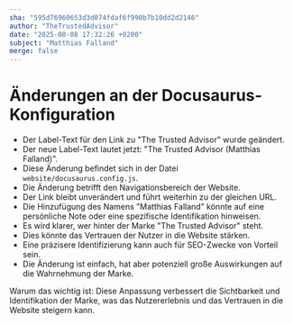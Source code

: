 ```yaml
---
sha: "595d76960653d3d074fdaf6f990b7b10dd2d2146"
author: "TheTrustedAdvisor"
date: "2025-08-08 17:32:26 +0200"
subject: "Matthias Falland"
merge: false
---
```


# Änderungen an der Docusaurus-Konfiguration

- Der Label-Text für den Link zu "The Trusted Advisor" wurde geändert.
- Der neue Label-Text lautet jetzt: "The Trusted Advisor (Matthias Falland)".
- Diese Änderung befindet sich in der Datei `website/docusaurus.config.js`.
- Die Änderung betrifft den Navigationsbereich der Website.
- Der Link bleibt unverändert und führt weiterhin zu der gleichen URL.
- Die Hinzufügung des Namens "Matthias Falland" könnte auf eine persönliche Note oder eine spezifische Identifikation hinweisen.
- Es wird klarer, wer hinter der Marke "The Trusted Advisor" steht.
- Dies könnte das Vertrauen der Nutzer in die Website stärken.
- Eine präzisere Identifizierung kann auch für SEO-Zwecke von Vorteil sein.
- Die Änderung ist einfach, hat aber potenziell große Auswirkungen auf die Wahrnehmung der Marke.

Warum das wichtig ist: Diese Anpassung verbessert die Sichtbarkeit und Identifikation der Marke, was das Nutzererlebnis und das Vertrauen in die Website steigern kann.

